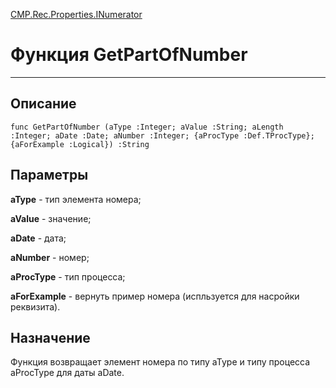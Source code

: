 ﻿---
Link: CMP.Rec.Properties.INumerator.@GetPartOfNumber
---

<!---  Навигация
[Имя проекта](#) :
-->
[CMP.Rec.Properties.INumerator](Default)

# Функция GetPartOfNumber
---

## Описание

    func GetPartOfNumber (aType :Integer; aValue :String; aLength :Integer; aDate :Date; aNumber :Integer; {aProcType :Def.TProcType}; {aForExample :Logical}) :String

## Параметры

**aType**  - тип элемента номера;

**aValue** - значение;

**aDate**  - дата;

**aNumber**  - номер;

**aProcType**  - тип процесса;

**aForExample** - вернуть пример номера (испльзуется для насройки реквизита).

<!--
## Аргументы{#Args}

### Аргумент1

Описание аргумента 1
-->

## Назначение

Функция возвращает элемент номера по типу aType и типу процесса aProcType для даты aDate.

<!--
## Пример

    GetPartOfNumber...
-->

